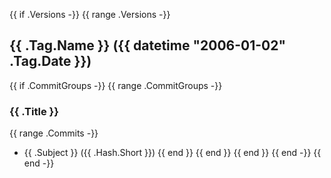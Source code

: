 {{ if .Versions -}}
{{ range .Versions -}}

## {{ .Tag.Name }} ({{ datetime "2006-01-02" .Tag.Date }})

{{ if .CommitGroups -}}
{{ range .CommitGroups -}}

### {{ .Title }}

{{ range .Commits -}}

- {{ .Subject }} ({{ .Hash.Short }})
  {{ end }}
  {{ end }}
  {{ end }}
  {{ end -}}
  {{ end -}}
